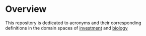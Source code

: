 # Overview
This repository is dedicated to acronyms and their corresponding definitions in the domain spaces of [investment](investment.md) and [biology](biology.md)
